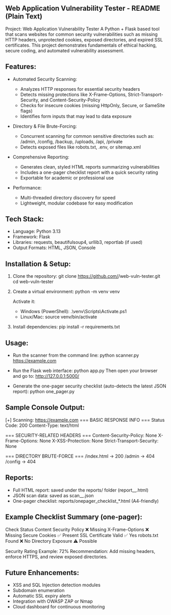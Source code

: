 Web Application Vulnerability Tester - README (Plain Text)
----------------------------------------------------------

Project: Web Application Vulnerability Tester
A Python + Flask based tool that scans websites for common security vulnerabilities
such as missing HTTP headers, unprotected cookies, exposed directories, and expired
SSL certificates. This project demonstrates fundamentals of ethical hacking,
secure coding, and automated vulnerability assessment.

Features:
---------
- Automated Security Scanning:
  * Analyzes HTTP responses for essential security headers
  * Detects missing protections like X-Frame-Options, Strict-Transport-Security,
    and Content-Security-Policy
  * Checks for insecure cookies (missing HttpOnly, Secure, or SameSite flags)
  * Identifies form inputs that may lead to data exposure

- Directory & File Brute-Forcing:
  * Concurrent scanning for common sensitive directories such as:
    /admin, /config, /backup, /uploads, /api, /private
  * Detects exposed files like robots.txt, .env, or sitemap.xml

- Comprehensive Reporting:
  * Generates clean, styled HTML reports summarizing vulnerabilities
  * Includes a one-pager checklist report with a quick security rating
  * Exportable for academic or professional use

- Performance:
  * Multi-threaded directory discovery for speed
  * Lightweight, modular codebase for easy modification

Tech Stack:
-----------
- Language: Python 3.13
- Framework: Flask
- Libraries: requests, beautifulsoup4, urllib3, reportlab (if used)
- Output Formats: HTML, JSON, Console


Installation & Setup:
---------------------
1) Clone the repository:
   git clone https://github.com/<your-username>/web-vuln-tester.git
   cd web-vuln-tester

2) Create a virtual environment:
   python -m venv venv

   Activate it:
   - Windows (PowerShell):
     .\venv\Scripts\Activate.ps1
   - Linux/Mac:
     source venv/bin/activate

3) Install dependencies:
   pip install -r requirements.txt

Usage:
------
- Run the scanner from the command line:
  python scanner.py https://example.com

- Run the Flask web interface:
  python app.py
  Then open your browser and go to:
  http://127.0.0.1:5000/

- Generate the one-pager security checklist (auto-detects the latest JSON report):
  python one_pager.py

Sample Console Output:
----------------------
[+] Scanning: https://example.com
=== BASIC RESPONSE INFO ===
Status Code: 200
Content-Type: text/html

=== SECURITY-RELATED HEADERS ===
Content-Security-Policy: None
X-Frame-Options: None
X-XSS-Protection: None
Strict-Transport-Security: None

=== DIRECTORY BRUTE-FORCE ===
/index.html -> 200
/admin -> 404
/config -> 404

Reports:
--------
- Full HTML report: saved under the reports/ folder (report_<target>_<timestamp>.html)
- JSON scan data: saved as scan_<target>_<timestamp>.json
- One-pager checklist: reports/onepager_checklist_*.html (A4-friendly)

Example Checklist Summary (one-pager):
--------------------------------------
Check                    Status
Content Security Policy  ❌ Missing
X-Frame-Options          ❌ Missing
Secure Cookies           ✅ Present
SSL Certificate Valid    ✅ Yes
robots.txt Found         ❌ No
Directory Exposure       ⚠️ Possible

Security Rating Example: 72%
Recommendation: Add missing headers, enforce HTTPS, and review exposed directories.

Future Enhancements:
--------------------
- XSS and SQL Injection detection modules
- Subdomain enumeration
- Automatic SSL expiry alerts
- Integration with OWASP ZAP or Nmap
- Cloud dashboard for continuous monitoring



